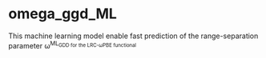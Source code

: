 # omega_ggd_ML

This machine learning model enable fast prediction of the range-separation parameter &omega;<sup>ML<sub>GDD for the LRC-&omega;PBE functional
